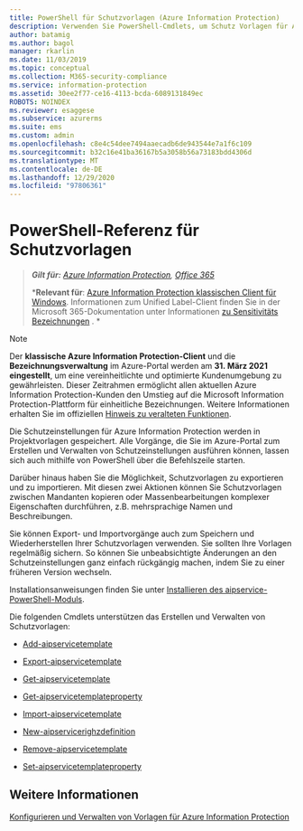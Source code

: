 ```yaml
---
title: PowerShell für Schutzvorlagen (Azure Information Protection)
description: Verwenden Sie PowerShell-Cmdlets, um Schutz Vorlagen für Azure Information Protection hinzuzufügen, zu exportieren, zu importieren, zu entfernen und zu konfigurieren.
author: batamig
ms.author: bagol
manager: rkarlin
ms.date: 11/03/2019
ms.topic: conceptual
ms.collection: M365-security-compliance
ms.service: information-protection
ms.assetid: 30ee2f77-ce16-4113-bcda-6089131849ec
ROBOTS: NOINDEX
ms.reviewer: esaggese
ms.subservice: azurerms
ms.suite: ems
ms.custom: admin
ms.openlocfilehash: c8e4c54dee7494aaecadb6de943544e7a1f6c109
ms.sourcegitcommit: b32c16e41ba36167b5a3058b56a73183bdd4306d
ms.translationtype: MT
ms.contentlocale: de-DE
ms.lasthandoff: 12/29/2020
ms.locfileid: "97806361"
---
```

# <a name="powershell-reference-for-protection-templates"></a>PowerShell-Referenz für Schutzvorlagen

>***Gilt für:** [Azure Information Protection](https://azure.microsoft.com/pricing/details/information-protection), [Office 365](https://download.microsoft.com/download/E/C/F/ECF42E71-4EC0-48FF-AA00-577AC14D5B5C/Azure_Information_Protection_licensing_datasheet_EN-US.pdf)*
>
>***Relevant für**: [Azure Information Protection klassischen Client für Windows](faqs.md#whats-the-difference-between-the-azure-information-protection-classic-and-unified-labeling-clients). Informationen zum Unified Label-Client finden Sie in der Microsoft 365-Dokumentation unter Informationen [zu Sensitivitäts Bezeichnungen](/microsoft-365/compliance/sensitivity-labels) . *

> [!NOTE] 
> Der **klassische Azure Information Protection-Client** und die **Bezeichnungsverwaltung** im Azure-Portal werden am **31. März 2021** **eingestellt**, um eine vereinheitlichte und optimierte Kundenumgebung zu gewährleisten. Dieser Zeitrahmen ermöglicht allen aktuellen Azure Information Protection-Kunden den Umstieg auf die Microsoft Information Protection-Plattform für einheitliche Bezeichnungen. Weitere Informationen erhalten Sie im offiziellen [Hinweis zu veralteten Funktionen](https://aka.ms/aipclassicsunset).
>

Die Schutzeinstellungen für Azure Information Protection werden in Projektvorlagen gespeichert. Alle Vorgänge, die Sie im Azure-Portal zum Erstellen und Verwalten von Schutzeinstellungen ausführen können, lassen sich auch mithilfe von PowerShell über die Befehlszeile starten. 

Darüber hinaus haben Sie die Möglichkeit, Schutzvorlagen zu exportieren und zu importieren. Mit diesen zwei Aktionen können Sie Schutzvorlagen zwischen Mandanten kopieren oder Massenbearbeitungen komplexer Eigenschaften durchführen, z.B. mehrsprachige Namen und Beschreibungen.

Sie können Export- und Importvorgänge auch zum Speichern und Wiederherstellen Ihrer Schutzvorlagen verwenden. Sie sollten Ihre Vorlagen regelmäßig sichern. So können Sie unbeabsichtigte Änderungen an den Schutzeinstellungen ganz einfach rückgängig machen, indem Sie zu einer früheren Version wechseln.

Installationsanweisungen finden Sie unter [Installieren des aipservice-PowerShell-Moduls](install-powershell.md).

Die folgenden Cmdlets unterstützen das Erstellen und Verwalten von Schutzvorlagen:

- [Add-aipservicetemplate](/powershell/module/aipservice/add-aipservicetemplate)

- [Export-aipservicetemplate](/powershell/module/aipservice/export-aipservicetemplate)

- [Get-aipservicetemplate](/powershell/module/aipservice/get-aipservicetemplate)

- [Get-aipservicetemplateproperty](/powershell/module/aipservice/get-aipservicetemplateproperty)

- [Import-aipservicetemplate](/powershell/module/aipservice/import-aipservicetpd)

- [New-aipservicerighzdefinition](/powershell/module/aipservice/new-aipservicerightsdefinition)

- [Remove-aipservicetemplate](/powershell/module/aipservice/remove-aipservicetemplate)

- [Set-aipservicetemplateproperty](/powershell/module/aipservice/set-aipservicetemplateproperty)

## <a name="see-also"></a>Weitere Informationen
[Konfigurieren und Verwalten von Vorlagen für Azure Information Protection](configure-policy-templates.md)


